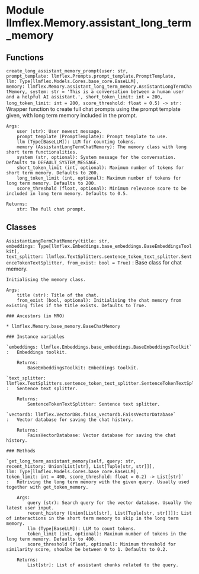 Module llmflex.Memory.assistant_long_term_memory
================================================

Functions
---------

    
`create_long_assistant_memory_prompt(user: str, prompt_template: llmflex.Prompts.prompt_template.PromptTemplate, llm: Type[llmflex.Models.Cores.base_core.BaseLLM], memory: llmflex.Memory.assistant_long_term_memory.AssistantLongTermChatMemory, system: str = 'This is a conversation between a human user and a helpful AI assistant.', short_token_limit: int = 200, long_token_limit: int = 200, score_threshold: float = 0.5) ‑> str`
:   Wrapper function to create full chat prompts using the prompt template given, with long term memory included in the prompt. 
    
    Args:
        user (str): User newest message.
        prompt_template (PromptTemplate): Prompt template to use.
        llm (Type[BaseLLM]): LLM for counting tokens.
        memory (AssistantLongTermChatMemory): The memory class with long short term functionalities.
        system (str, optional): System message for the conversation. Defaults to DEFAULT_SYSTEM_MESSAGE.
        short_token_limit (int, optional): Maximum number of tokens for short term memory. Defaults to 200.
        long_token_limit (int, optional): Maximum number of tokens for long term memory. Defaults to 200.
        score_threshold (float, optional): Minimum relevance score to be included in long term memory. Defaults to 0.5.
    
    Returns:
        str: The full chat prompt.

Classes
-------

`AssistantLongTermChatMemory(title: str, embeddings: Type[llmflex.Embeddings.base_embeddings.BaseEmbeddingsToolkit], text_splitter: llmflex.TextSplitters.sentence_token_text_splitter.SentenceTokenTextSplitter, from_exist: bool = True)`
:   Base class for chat memory.
        
    
    Initialising the memory class.
    
    Args:
        title (str): Title of the chat.
        from_exist (bool, optional): Initialising the chat memory from existing files if the title exists. Defaults to True.

    ### Ancestors (in MRO)

    * llmflex.Memory.base_memory.BaseChatMemory

    ### Instance variables

    `embeddings: llmflex.Embeddings.base_embeddings.BaseEmbeddingsToolkit`
    :   Embeddings toolkit.
        
        Returns:
            BaseEmbeddingsToolkit: Embeddings toolkit.

    `text_splitter: llmflex.TextSplitters.sentence_token_text_splitter.SentenceTokenTextSplitter`
    :   Sentence text splitter.
        
        Returns:
            SentenceTokenTextSplitter: Sentence text splitter.

    `vectordb: llmflex.VectorDBs.faiss_vectordb.FaissVectorDatabase`
    :   Vector database for saving the chat history.
        
        Returns:
            FaissVectorDatabase: Vector database for saving the chat history.

    ### Methods

    `get_long_term_assistant_memory(self, query: str, recent_history: Union[List[str], List[Tuple[str, str]]], llm: Type[llmflex.Models.Cores.base_core.BaseLLM], token_limit: int = 400, score_threshold: float = 0.2) ‑> List[str]`
    :   Retriving the long term memory with the given query. Usually used together with get_token_memory.
        
        Args:
            query (str): Search query for the vector database. Usually the latest user input.
            recent_history (Union[List[str], List[Tuple[str, str]]]): List of interactions in the short term memory to skip in the long term memory.
            llm (Type[BaseLLM]): LLM to count tokens.
            token_limit (int, optional): Maximum number of tokens in the long term memory. Defaults to 400.
            score_threshold (float, optional): Minimum threshold for similarity score, shoulbe be between 0 to 1. Defaults to 0.2.
        
        Returns:
            List[str]: List of assistant chunks related to the query.
